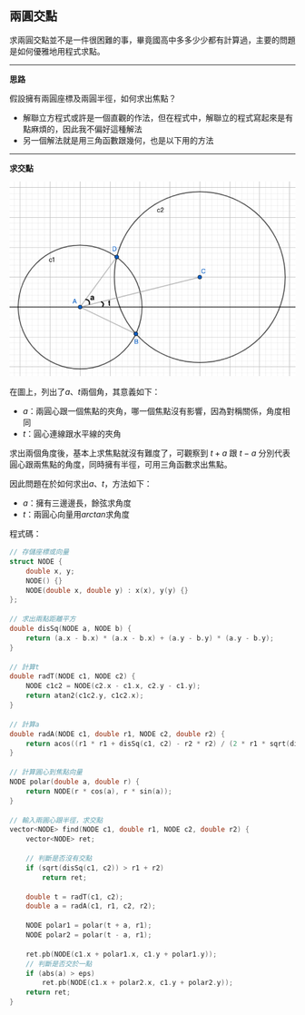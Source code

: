 <!-- ---
export_on_save:
 html: true
--- -->

兩圓交點
---

求兩圓交點並不是一件很困難的事，畢竟國高中多多少少都有計算過，主要的問題是如何優雅地用程式求點。

---

**思路**

假設擁有兩圓座標及兩圓半徑，如何求出焦點？
- 解聯立方程式或許是一個直觀的作法，但在程式中，解聯立的程式寫起來是有點麻煩的，因此我不偏好這種解法
- 另一個解法就是用三角函數跟幾何，也是以下用的方法

---

**求交點**

![](./graph/1.png)

在圖上，列出了$a$、$t$兩個角，其意義如下：
- $a$：兩圓心跟一個焦點的夾角，哪一個焦點沒有影響，因為對稱關係，角度相同
- $t$：圓心連線跟水平線的夾角

求出兩個角度後，基本上求焦點就沒有難度了，可觀察到 $t + a$ 跟 $t - a$ 分別代表圓心跟兩焦點的角度，同時擁有半徑，可用三角函數求出焦點。

因此問題在於如何求出$a$、$t$，方法如下：
- $a$：擁有三邊邊長，餘弦求角度
- $t$：兩圓心向量用$arctan$求角度

程式碼：

```c++
// 存儲座標或向量
struct NODE {
    double x, y;
    NODE() {}
    NODE(double x, double y) : x(x), y(y) {}
};

// 求出兩點距離平方
double disSq(NODE a, NODE b) {
    return (a.x - b.x) * (a.x - b.x) + (a.y - b.y) * (a.y - b.y);
}

// 計算t
double radT(NODE c1, NODE c2) {
    NODE c1c2 = NODE(c2.x - c1.x, c2.y - c1.y);
    return atan2(c1c2.y, c1c2.x);
}

// 計算a
double radA(NODE c1, double r1, NODE c2, double r2) {
    return acos((r1 * r1 + disSq(c1, c2) - r2 * r2) / (2 * r1 * sqrt(disSq(c1, c2))));
}

// 計算圓心到焦點向量
NODE polar(double a, double r) {
    return NODE(r * cos(a), r * sin(a));
}

// 輸入兩圓心跟半徑，求交點
vector<NODE> find(NODE c1, double r1, NODE c2, double r2) {
    vector<NODE> ret;

    // 判斷是否沒有交點
    if (sqrt(disSq(c1, c2)) > r1 + r2)
        return ret;

    double t = radT(c1, c2);
    double a = radA(c1, r1, c2, r2);

    NODE polar1 = polar(t + a, r1);
    NODE polar2 = polar(t - a, r1);

    ret.pb(NODE(c1.x + polar1.x, c1.y + polar1.y));
    // 判斷是否交於一點
    if (abs(a) > eps)
        ret.pb(NODE(c1.x + polar2.x, c1.y + polar2.y));
    return ret;
}
```